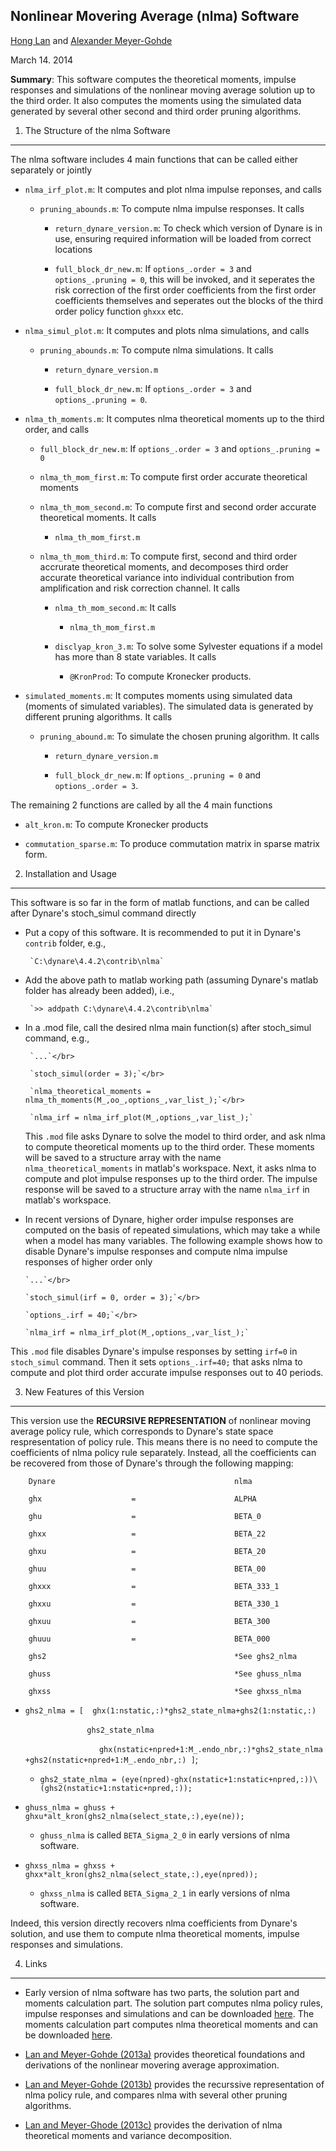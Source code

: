Nonlinear Movering Average (nlma) Software
------------------------------------------

<a href="mailto:lanhongken@gmail.com">Hong Lan</a> 
and 
<a href="mailto:alexander.meyer-gohde@wiwi.hu-berlin.de">Alexander Meyer-Gohde</a></p>
March 14. 2014

**Summary**: This software computes the theoretical moments, impulse responses and simulations of the nonlinear moving average solution up to the third order. It also computes the moments using the simulated data generated by several other second and third order pruning algorithms.

1. The Structure of the nlma Software 
-------------------------------------

The nlma software includes 4 main functions that can be called either separately or jointly

- `nlma_irf_plot.m`: It computes and plot nlma impulse reponses, and calls

  - `pruning_abounds.m`: To compute nlma impulse responses. It calls
       
     - `return_dynare_version.m`: To check which version of Dynare is in use, ensuring required information will be loaded from correct locations
     
     - `full_block_dr_new.m`: If `options_.order = 3` and `options_.pruning = 0`, this will be invoked, and it seperates the risk correction of the first order coefficients from the first order coefficients themselves and seperates out the blocks of the third order policy function `ghxxx` etc.


- `nlma_simul_plot.m`: It computes and plots nlma simulations, and calls

  - `pruning_abounds.m`: To compute nlma simulations. It calls

     - `return_dynare_version.m`
     
     - `full_block_dr_new.m`: If `options_.order = 3` and `options_.pruning = 0`.         


- `nlma_th_moments.m`: It computes nlma theoretical moments up to the third order, and calls

  - `full_block_dr_new.m`: If `options_.order = 3` and `options_.pruning = 0`

  - `nlma_th_mom_first.m`: To compute first order accurate theoretical moments

  - `nlma_th_mom_second.m`: To compute first and second order accurate theoretical moments. It calls

       - `nlma_th_mom_first.m`</p>

  - `nlma_th_mom_third.m`: To compute first, second and third order accrurate theoretical moments, and decomposes third order accurate theoretical variance into individual contribution from amplification and risk correction channel. It calls

     - `nlma_th_mom_second.m`: It calls

          - `nlma_th_mom_first.m`</p>

     - `disclyap_kron_3.m`: To solve some Sylvester equations if a model has more than 8 state variables. It calls
         - `@KronProd`: To compute Kronecker products.</p>  

- `simulated_moments.m`: It computes moments using simulated data (moments of simulated variables). The simulated data is generated by different pruning algorithms. It calls  

   - `pruning_abound.m`: To simulate the chosen pruning algorithm. It calls

       - `return_dynare_version.m`

       - `full_block_dr_new.m`: If `options_.pruning = 0` and `options_.order = 3`.
       

The remaining 2 functions are called by all the 4 main functions

  - `alt_kron.m`: To compute Kronecker products

  - `commutation_sparse.m`: To produce commutation matrix in sparse matrix form.                          


2. Installation and Usage
-------------------------

This software is so far in the form of matlab functions, and can be called after Dynare's stoch_simul command directly

- Put a copy of this software. It is recommended to put it in Dynare's `contrib` folder, e.g.,

       `C:\dynare\4.4.2\contrib\nlma`

- Add the above path to matlab working path (assuming Dynare's matlab folder has already been added), i.e.,         

       `>> addpath C:\dynare\4.4.2\contrib\nlma`

- In a .mod file, call the desired nlma main function(s) after stoch_simul command, e.g.,

       `...`</br>
       
       `stoch_simul(order = 3);`</br>   
       
       `nlma_theoretical_moments = nlma_th_moments(M_,oo_,options_,var_list_);`</br>
       
       `nlma_irf = nlma_irf_plot(M_,options_,var_list_);`

  This `.mod` file asks Dynare to solve the model to third order, and ask nlma to compute theoretical moments up to the third order. These moments will be saved to a structure array with the name `nlma_theoretical_moments` in matlab's workspace. Next, it asks nlma to compute and plot impulse responses up to the third order. The impulse response will be saved to a structure array with the name `nlma_irf` in matlab's workspace.
  
 - In recent versions of Dynare, higher order impulse responses are computed on the basis of repeated simulations, which may take a while when a model has many variables. The following example shows how to disable Dynare's impulse responses and compute nlma impulse responses of higher order only
       
       `...`</br>

       `stoch_simul(irf = 0, order = 3);`</br>
       
       `options_.irf = 40;`</br>        
       
       `nlma_irf = nlma_irf_plot(M_,options_,var_list_);`

  This `.mod` file disables Dynare's impulse responses by setting `irf=0` in `stoch_simul` command. Then it sets `options_.irf=40;` that asks nlma to compute and plot third order accurate impulse responses out to 40 periods.
  
3. New Features of this Version
-------------------------------

This version use the **RECURSIVE REPRESENTATION** of nonlinear moving average policy rule, which corresponds to Dynare's state space respresentation of policy rule. This means there is no need to compute the coefficients of nlma policy rule separately. Instead, all the coefficients can be recovered from those of Dynare's through the following mapping:

        Dynare                                        nlma

        ghx                    =                      ALPHA
   
        ghu                    =                      BETA_0
 
        ghxx                   =                      BETA_22

        ghxu                   =                      BETA_20

        ghuu                   =                      BETA_00

        ghxxx                  =                      BETA_333_1

        ghxxu                  =                      BETA_330_1

        ghxuu                  =                      BETA_300

        ghuuu                  =                      BETA_000

        ghs2                                          *See ghs2_nlma

        ghuss                                         *See ghuss_nlma

        ghxss                                         *See ghxss_nlma



 - `ghs2_nlma = [  ghx(1:nstatic,:)*ghs2_state_nlma+ghs2(1:nstatic,:)`</p>   &nbsp;&nbsp;&nbsp;&nbsp;&nbsp;&nbsp;&nbsp;&nbsp;&nbsp;&nbsp;&nbsp;&nbsp;&nbsp;&nbsp;&nbsp;&nbsp;&nbsp;&nbsp;&nbsp;&nbsp;&nbsp;&nbsp;&nbsp;&nbsp; `ghs2_state_nlma`</p>
&nbsp;&nbsp;&nbsp;&nbsp;&nbsp;&nbsp;&nbsp;&nbsp;&nbsp;&nbsp;&nbsp;&nbsp;&nbsp;&nbsp;&nbsp;&nbsp;&nbsp;&nbsp;&nbsp;&nbsp;&nbsp;&nbsp;&nbsp;&nbsp;&nbsp;&nbsp;&nbsp;&nbsp;&nbsp;&nbsp;`ghx(nstatic+npred+1:M_.endo_nbr,:)*ghs2_state_nlma+ghs2(nstatic+npred+1:M_.endo_nbr,:) ]`;</p>

 
    - `ghs2_state_nlma = (eye(npred)-ghx(nstatic+1:nstatic+npred,:))\(ghs2(nstatic+1:nstatic+npred,:));` </p>

 - `ghuss_nlma = ghuss + ghxu*alt_kron(ghs2_nlma(select_state,:),eye(ne));`

    - `ghuss_nlma` is called `BETA_Sigma_2_0` in early versions of nlma software.</p>

 - `ghxss_nlma = ghxss + ghxx*alt_kron(ghs2_nlma(select_state,:),eye(npred));`

    - `ghxss_nlma` is called `BETA_Sigma_2_1` in early versions of nlma software.

Indeed, this version directly recovers nlma coefficients from Dynare's solution, and use them to compute nlma theoretical moments, impulse responses and simulations.

4. Links
--------

- Early version of nlma software has two parts, the solution part and moments calculation part. The solution part computes nlma policy rules, impulse responses and simulations and can be downloaded [here](http://ideas.repec.org/c/dge/qmrbcd/192.html). The moments calculation part computes nlma theoretical moments and can be downloaded [here](http://ideas.repec.org/c/dge/qmrbcd/197.html).

- [Lan and Meyer-Gohde (2013a)](http://www.sciencedirect.com/science/article/pii/S0165188913001462) provides theoretical foundations and derivations of the nonlinear movering average approximation.

- [Lan and Meyer-Gohde (2013b)](http://ideas.repec.org/p/hum/wpaper/sfb649dp2013-024.html) provides the recurssive representation of nlma policy rule, and compares nlma with several other pruning algorithms.

- [Lan and Meyer-Ghode (2013c)](http://ideas.repec.org/p/hum/wpaper/sfb649dp2013-022.html) provides the derivation of nlma theoretical moments and variance decomposition.



